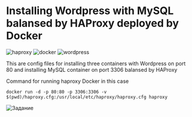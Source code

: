 # Installing Wordpress with MySQL balansed by HAProxy deployed by Docker

![haproxy](http://www.haproxy.org/img/HAProxyCommunityEdition_60px.png) ![docker](https://d1.awsstatic.com/acs/characters/Logos/Docker-Logo_Horizontel_279x131.b8a5c41e56b77706656d61080f6a0217a3ba356d.png) ![wordpress](https://s3.us-east-2.amazonaws.com/upload-icon/uploads/icons/png/9970351441553750355-256.png)

This are config files for installing three containers with Wordpress on port 80 and installing MySQL container on port 3306 balansed by HAProxy

Command for running haproxy Docker in this case

```
docker run -d -p 80:80 -p 3306:3306 -v $(pwd)/haproxy.cfg:/usr/local/etc/haproxy/haproxy.cfg haproxy

```
![Задание](https://github.com/anatoliykv/Installing-HAProxy/blob/master/Image%20from%20iOS%20(1).jpg)
